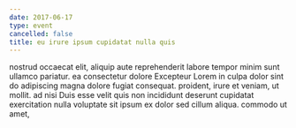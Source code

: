 ```yaml
---
date: 2017-06-17
type: event
cancelled: false
title: eu irure ipsum cupidatat nulla quis
---
```

nostrud occaecat elit, aliquip aute reprehenderit labore tempor minim sunt ullamco pariatur. ea consectetur dolore Excepteur Lorem in culpa dolor sint do adipiscing magna dolore fugiat consequat. proident, irure et veniam, ut mollit. ad nisi Duis esse velit quis non incididunt deserunt cupidatat exercitation nulla voluptate sit ipsum ex dolor sed cillum aliqua. commodo ut amet,